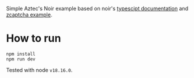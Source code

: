 Simple Aztec's Noir example based on noir's [typescipt documentation](https://noir-lang.org/getting_started/typescript/) and [zcaptcha example](https://github.com/signorecello/zcaptcha).

# How to run

```
npm install
npm run dev
```

Tested with node `v18.16.0`.